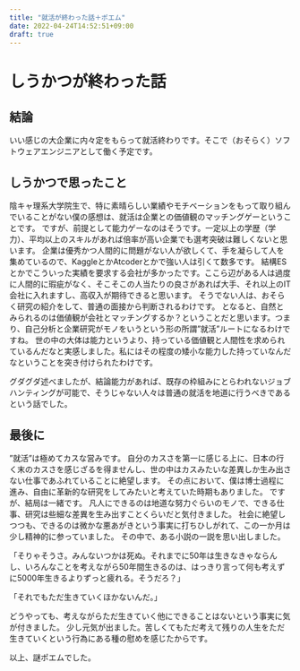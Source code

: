 ```yaml
---
title: "就活が終わった話＋ポエム"
date: 2022-04-24T14:52:51+09:00
draft: true
---
```


# しうかつが終わった話

## 結論
いい感じの大企業に内々定をもらって就活終わりです。そこで（おそらく）ソフトウェアエンジニアとして働く予定です。

## しうかつで思ったこと
陰キャ理系大学院生で、特に素晴らしい業績やモチベーションをもって取り組んでいることがない僕の感想は、就活は企業との価値観のマッチングゲーということです。
ですが、前提として能力ゲーなのはそうです。一定以上の学歴（学力）、平均以上のスキルがあれば倍率が高い企業でも選考突破は難しくないと思います。
企業は優秀かつ人間的に問題がない人が欲しくて、手を凝らして人を集めているので、KaggleとかAtcoderとかで強い人は引くて数多です。
結構ESとかでこういった実績を要求する会社が多かったです。ここら辺がある人は過度に人間的に瑕疵がなく、そこそこの人当たりの良さがあれば大手、それ以上のIT会社に入れますし、高収入が期待できると思います。
そうでない人は、おそらく研究の紹介をして、普通の面接から判断されるわけです。
となると、自然とみられるのは価値観が会社とマッチングするか？ということだと思います。つまり、自己分析と企業研究がモノをいうという形の所謂”就活”ルートになるわけですね。
世の中の大体は能力というより、持っている価値観と人間性を求められているんだなと実感しました。私にはその程度の矮小な能力した持っていなんだなということを突き付けられたわけです。

グダグダ述べましたが、結論能力があれば、既存の枠組みにとらわれないジョブハンティングが可能で、そうじゃない人々は普通の就活を地道に行うべきであるという話でした。

## 最後に

”就活”は極めてカスな営みです。
自分のカスさを第一に感じる上に、日本の行く末のカスさを感じざるを得ませんし、世の中はカスみたいな差異しか生み出さない仕事であふれていることに絶望します。
その点において、僕は博士過程に進み、自由に革新的な研究をしてみたいと考えていた時期もありました。
ですが、結局は一緒です。
凡人にできるのは地道な努力ぐらいのモノで、できる仕事、研究は些細な差異を生み出すことくらいだと気付きました。
社会に絶望しつつも、できるのは微かな悪あがきという事実に打ちひしがれて、この一か月は少し精神的に参っていました。
その中で、ある小説の一説を思い出しました。

「そりゃそうさ。みんないつかは死ぬ。それまでに50年は生きなきゃならんし、いろんなことを考えながら50年間生きるのは、はっきり言って何も考えずに5000年生きるよりずっと疲れる。そうだろ？」

「それでもただ生きていくほかないんだ。」

どうやっても、考えながらただ生きていく他にできることはないという事実に気が付きました。
少し元気が出ました。苦しくてもただ考えて残りの人生をただ生きていくという行為にある種の慰めを感じたからです。

以上、謎ポエムでした。



